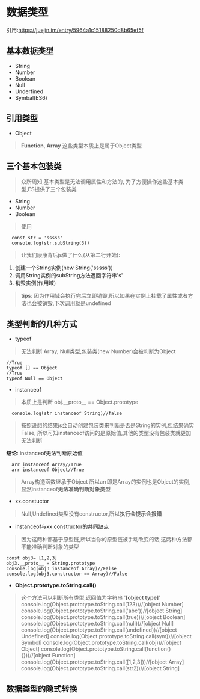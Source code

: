 # 数据类型
引用:<https://juejin.im/entry/5964a1c15188250d8b65ef5f>
## 基本数据类型
* String
* Number
* Boolean
* Null
* Underfined
* Symbal(ES6)
## 引用类型
* Object
> **Function**, **Array** 这些类型本质上是属于Object类型
## 三个基本包装类

> 众所周知,基本类型是无法调用属性和方法的, 为了方便操作这些基本类型,ES提供了三个包装类
* String
* Number
* Boolean
> 使用
```
  const str = 'sssss'
  console.log(str.subString(3))
```
> 让我们康康背后js做了什么(从第二行开始):
1. 创建一个String实例(new String('sssss'))
2. 调用String实例的subString方法返回字符串's'
3. 销毁实例(作用域) 
> **tips**: 因为作用域会执行完后立即销毁,所以如果在实例上挂载了属性或者方法也会被销毁,下次调用就是undefined
## 类型判断的几种方式
* typeof
> 无法判断 Array, Null类型,包装类(new Number)会被判断为Object
  ```
  //True
  typeof [] == Object
  //True
  typeof Null == Object
  ```
* instanceof
> 本质上是判断 obj.\_\_proto__ == Object.prototype
```
  console.log(str instanceof String)//false
```
> 按照设想的结果js会自动创建包装类来判断是否是String的实例,但结果确实False, 所以可知instanceof访问的是原始值,其他的类型没有包装类就更加无法判断 

**结论**: instanceof无法判断原始值
```
  arr instanceof Array//True
  arr instanceof Object//True
```
> Array构造函数继承于Object 所以arr即是Array的实例也是Object的实例,显然instanceof**无法准确判断对象类型**

* xx.constuctor
> Null,Undefined类型没有constructor,所以**执行会提示会报错**

* instanceof与xx.constructor的共同缺点
> 因为这两种都基于原型链,所以当你的原型链被手动改变的话,这两种方法都不能准确判断对象的类型
```
const obj3= [1,2,3]
obj3.__proto__ = String.prototype
console.log(obj3 instanceof Array)//False
console.log(obj3.constructor == Array)//False
```


* **Object.prototype.toString.call()**
> 这个方法可以判断所有类型,返回值为字符串 '**[object type]**'
    console.log(Object.prototype.toString.call(123))//[object Number]
    console.log(Object.prototype.toString.call('abc'))//[object String]
    console.log(Object.prototype.toString.call(true))//[object Boolean]
    console.log(Object.prototype.toString.call(null))//[object Null]
    console.log(Object.prototype.toString.call(undefined))//[object Undefined]
    console.log(Object.prototype.toString.call(sym))//[object Symbol]
    console.log(Object.prototype.toString.call(obj))//[object Object]
    console.log(Object.prototype.toString.call(function(){}))//[object Function]
    console.log(Object.prototype.toString.call([1,2,3]))//[object Array]
    console.log(Object.prototype.toString.call(str2))//[object String]

## 数据类型的隐式转换


